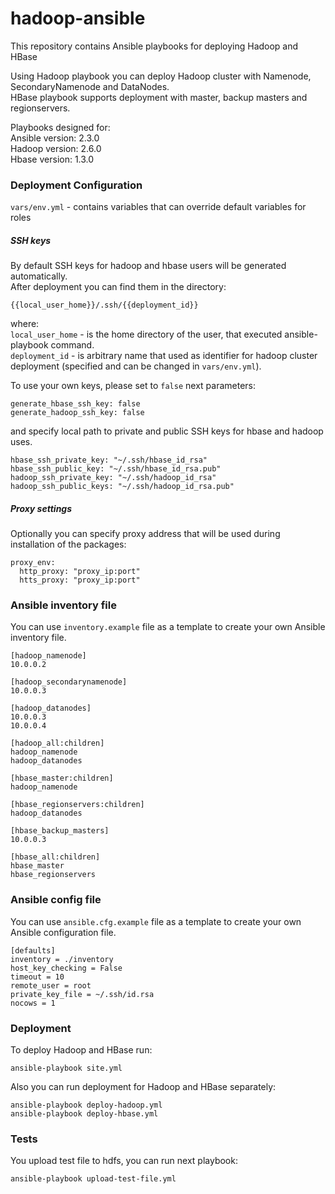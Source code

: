 # hadoop-ansible  
This repository contains Ansible playbooks for deploying Hadoop and HBase  

Using Hadoop playbook you can deploy Hadoop cluster with Namenode, SecondaryNamenode and DataNodes.  
HBase playbook supports deployment with master, backup masters and regionservers.  

Playbooks designed for:  
Ansible version: 2.3.0  
Hadoop version: 2.6.0  
Hbase version: 1.3.0  

### Deployment Configuration  

`vars/env.yml`  - contains variables that can override default variables for roles  

##### SSH keys  

By default SSH keys for hadoop and hbase users will be generated automatically.  
After deployment you can find them in the directory:  
```
{{local_user_home}}/.ssh/{{deployment_id}}
```  


where:  
`local_user_home` - is the home directory of the user, that executed ansible-playbook command.  
`deployment_id` - is arbitrary name that used as identifier for hadoop cluster deployment (specified and can be changed in `vars/env.yml`).  

To use your own keys, please set to `false` next parameters:  

```
generate_hbase_ssh_key: false
generate_hadoop_ssh_key: false
```

and specify local path to private and public SSH keys for hbase and hadoop uses.  

```
hbase_ssh_private_key: "~/.ssh/hbase_id_rsa"
hbase_ssh_public_key: "~/.ssh/hbase_id_rsa.pub"
hadoop_ssh_private_key: "~/.ssh/hadoop_id_rsa"
hadoop_ssh_public_keys: "~/.ssh/hadoop_id_rsa.pub"
```

##### Proxy settings

Optionally you can specify proxy address that will be used during installation of the packages:  

```
proxy_env:
  http_proxy: "proxy_ip:port"
  htts_proxy: "proxy_ip:port"
```

### Ansible inventory file

You can use `inventory.example` file as a template to create your own Ansible inventory file.  

```
[hadoop_namenode]
10.0.0.2

[hadoop_secondarynamenode]
10.0.0.3

[hadoop_datanodes]
10.0.0.3
10.0.0.4

[hadoop_all:children]
hadoop_namenode
hadoop_datanodes

[hbase_master:children]
hadoop_namenode

[hbase_regionservers:children]
hadoop_datanodes

[hbase_backup_masters]
10.0.0.3

[hbase_all:children]
hbase_master
hbase_regionservers

```

### Ansible config file  

You can use `ansible.cfg.example` file as a template to create your own Ansible configuration file.  

```
[defaults]
inventory = ./inventory
host_key_checking = False
timeout = 10
remote_user = root
private_key_file = ~/.ssh/id.rsa
nocows = 1
```

### Deployment

To deploy Hadoop and HBase run:  

```
ansible-playbook site.yml
```
Also you can run deployment for Hadoop and HBase separately:  

```
ansible-playbook deploy-hadoop.yml
ansible-playbook deploy-hbase.yml
```

### Tests

You upload test file to hdfs, you can run next playbook:  

```
ansible-playbook upload-test-file.yml
```
